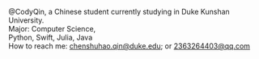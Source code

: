 @CodyQin, a Chinese student currently studying in Duke Kunshan University.  
Major: Computer Science,  
Python, Swift, Julia, Java  
How to reach me: chenshuhao.qin@duke.edu; or 2363264403@qq.com
